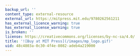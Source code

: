 ```yaml
---
backup_url: ''
content_type: external-resource
external_url: https://mitpress.mit.edu/9780262561211
has_external_licence_warning: true
has_external_license_warning: true
is_broken: ''
license: https://creativecommons.org/licenses/by-nc-sa/4.0/
title: '![Buy at MIT Press](/images/mp_logo.gif)'
uid: 48c4803a-0c30-4f4e-8082-adeb4a219000
---
```

